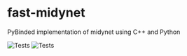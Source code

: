 # fast-midynet
PyBinded implementation of midynet using C++ and Python

![Tests](https://github.com/charlesmurphy1/fast-midynet/actions/workflows/wrapper.yml/badge.svg)
![Tests](https://github.com/charlesmurphy1/fast-midynet/actions/workflows/python-tests.yml/badge.svg)
